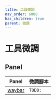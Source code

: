 ```yaml
---
title: 工具微調
nav_order: 6000
has_children: true
parent: 微調
---
```



# 工具微調


## Panel

| Panel | 微調腳本 |
| --- | --- |
| [waybar](https://samwhelp.github.io/note-about-ubuntu/read/adjustment/tool/waybar.html) | `TODO:` |

